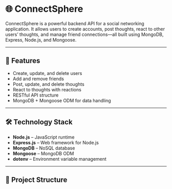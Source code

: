 # 🌐 ConnectSphere

ConnectSphere is a powerful backend API for a social networking application. It allows users to create accounts, post thoughts, react to other users’ thoughts, and manage friend connections—all built using MongoDB, Express, Node.js, and Mongoose.

---

## 🚀 Features

- Create, update, and delete users
- Add and remove friends
- Post, update, and delete thoughts
- React to thoughts with reactions
- RESTful API structure
- MongoDB + Mongoose ODM for data handling

---

## 🛠️ Technology Stack

- **Node.js** – JavaScript runtime
- **Express.js** – Web framework for Node.js
- **MongoDB** – NoSQL database
- **Mongoose** – MongoDB ODM
- **dotenv** – Environment variable management

---

## 📁 Project Structure

